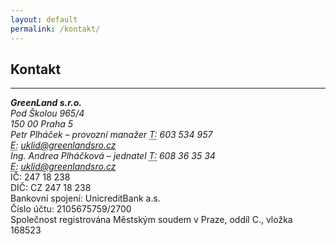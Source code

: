 ```yaml
---
layout: default
permalink: /kontakt/
---
```


<div class="col-md-4 mb-5">
  <h2>Kontakt</h2>
  <hr />
  <address>
    <strong>GreenLand s.r.o.</strong>
    <br />Pod Školou 965/4
	<br />150 00 Praha 5
    <br />
  </address>

  <address>
    <span>Petr Plháček – provozní manažer</span>
    <abbr title="Telefon">T:</abbr>
    603 534 957
    <br />
    <abbr title="Email">E:</abbr>
    <a href="mailto:uklid@greenlandsro.cz">uklid@greenlandsro.cz</a>
  </address>
  <address>
    <span>Ing. Andrea Plháčková – jednatel</span>
    <abbr title="Telefon">T:</abbr>
    608 36 35 34
    <br />
    <abbr title="Email">E:</abbr>
    <a href="mailto:uklid@greenlandsro.cz">uklid@greenlandsro.cz</a>
  </address>
</div>
<div>
IČ: 247 18 238
<br>DIČ: CZ 247 18 238
<br>Bankovní spojení: UnicreditBank a.s.
<br>Číslo účtu: 2105675759/2700
<br>Společnost registrována Městským soudem v Praze, oddíl C., vložka 168523
</div>
